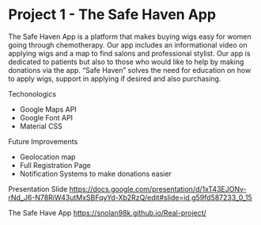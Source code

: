 # Project 1 - The Safe Haven App
The Safe Haven App is a platform that makes buying wigs easy for women going through chemotherapy. Our app includes an informational video on applying wigs and a map to find salons and professional stylist. Our app is dedicated to patients but also to those who would like to help by making donations via the app. “Safe Haven”  solves the need for education on how to apply wigs, support in applying if desired and also purchasing.

Techonologics 
- Google Maps API
- Google Font API
- Material CSS

Future Improvements
- Geolocation map
- Full Registration Page
- Notification Systems to make donations easier

Presentation Slide
https://docs.google.com/presentation/d/1xT43EJONv-rNd_J6-N78RiW43utMxSBFqyYd-Xb2RzQ/edit#slide=id.g59fd587233_0_15

The Safe Have App
https://snolan98k.github.io/Real-project/